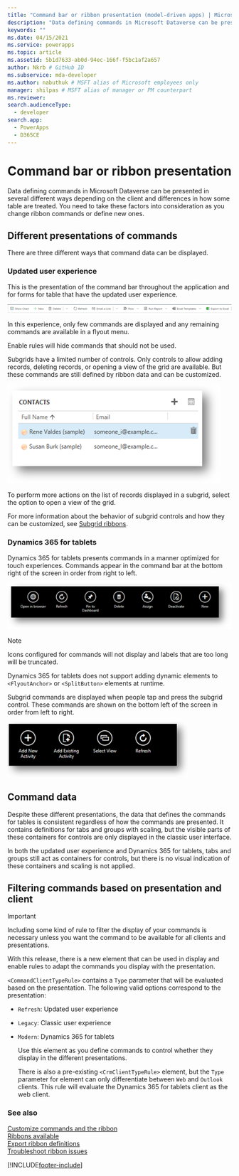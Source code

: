 ```yaml
---
title: "Command bar or ribbon presentation (model-driven apps) | Microsoft Docs" # Intent and product brand in a unique string of 43-59 chars including spaces"
description: "Data defining commands in Microsoft Dataverse can be presented in several different ways depending on the client and differences in how some tables are treated. You need to take these factors into consideration as you change ribbon commands or define new ones." # 115-145 characters including spaces. This abstract displays in the search result."
keywords: ""
ms.date: 04/15/2021
ms.service: powerapps
ms.topic: article
ms.assetid: 5b1d7633-ab0d-94ec-166f-f5bc1af2a657
author: Nkrb # GitHub ID
ms.subservice: mda-developer
ms.author: nabuthuk # MSFT alias of Microsoft employees only
manager: shilpas # MSFT alias of manager or PM counterpart
ms.reviewer: 
search.audienceType: 
  - developer
search.app: 
  - PowerApps
  - D365CE
---
```


# Command bar or ribbon presentation

Data defining commands in Microsoft Dataverse can be presented in several different ways depending on the client and differences in how some table are treated. You need to take these factors into consideration as you change ribbon commands or define new ones.
  
<a name="BKMK_DifferentPresentations"></a>

## Different presentations of commands 

There are three different ways that command data can be displayed.  
  
### Updated user experience  

 This is the presentation of the command bar throughout the application and for forms for table that have the updated user experience.  
  
 ![Account command bar.](media/customization-account-grid-command-bar.PNG "Account command bar")
  
 In this experience, only few commands are displayed and any remaining commands are available in a flyout menu.  
  
 Enable rules will hide commands that should not be used.  
  
 Subgrids have a limited number of controls. Only controls to allow adding records, deleting records, or opening a view of the grid are available. But these commands are still defined by ribbon data and can be customized.  
  
 ![Contact sub-grid.](media/customization-contract-subgrid.PNG "Contact sub-grid")  
  
 To perform more actions on the list of records displayed in a subgrid, select the option to open a view of the grid.  
  
 For more information about the behavior of subgrid controls and how they can be customized, see [Subgrid ribbons](/dynamics365/customer-engagement/developer/customize-dev/ribbons-available-microsoft-dynamics-365#BKMK_SubGridRibbons).  


<a name="BKMK_CRMForTablets"></a>   

### Dynamics 365 for tablets  
 Dynamics 365 for tablets presents commands in a manner optimized for touch experiences. Commands appear in the command bar at the bottom right of the screen in order from right to left.  
  
 ![Account form commands for Dynamics 365 for tablets.](media/customization-nobile-app-account-form-command.PNG "Account form commands for Dynamics 365 for tablets")  
  
> [!NOTE]
>  Icons configured for commands will not display and labels that are too long will be truncated.  
> 
> Dynamics 365 for tablets does not support adding dynamic elements to `<FlyoutAnchor>` or `<SplitButton>` elements at runtime.  
  
 Subgrid commands are displayed when people tap and press the subgrid control. These commands are shown on the bottom left of the screen in order from left to right.  
  
 ![Activity sub-grid commands in Dynamics 365 for tablets.](media/customization-mobile-app-activity-subgrid.PNG "Activity sub-grid commands in Dynamics 365 for tablets")  
  
<a name="BKMK_CommandData"></a>   

## Command data  
 Despite these different presentations, the data that defines the commands for tables is consistent regardless of how the commands are presented. It contains definitions for tabs and groups with scaling, but the visible parts of these containers for controls are only displayed in the classic user interface.  
  
 In both the updated user experience and Dynamics 365 for tablets, tabs and groups still act as containers for controls, but there is no visual indication of these containers and scaling is not applied.  
  
<a name="BKMK_FilteringCommands"></a>   

## Filtering commands based on presentation and client  
  
> [!IMPORTANT]
>  Including some kind of rule to filter the display of your commands is necessary unless you want the command to be available for all clients and presentations.  
  
 With this release, there is a new element that can be used in display and enable rules to adapt the commands you display with the presentation.  
  
 `<CommandClientTypeRule>` contains a `Type` parameter that will be evaluated based on the presentation. The following valid options correspond to the presentation:  
  
- `Refresh`: Updated user experience  
  
- `Legacy`: Classic user experience  
  
- `Modern`: Dynamics 365 for tablets  
  
  Use this element as you define commands to control whether they display in the different presentations.  
  
  There is also a pre-existing `<CrmClientTypeRule>` element, but the `Type` parameter for element can only differentiate between `Web` and `Outlook` clients. This rule will evaluate the Dynamics 365 for tablets client as the web client.  
  
### See also  

 [Customize commands and the ribbon](customize-commands-ribbon.md)   
 [Ribbons available](./ribbons-available.md)   
 [Export ribbon definitions](export-ribbon-definitions.md)   
 [Troubleshoot ribbon issues](/troubleshoot/power-platform/power-apps/ribbon-issues-button-hidden?tabs=delete)


[!INCLUDE[footer-include](../../includes/footer-banner.md)]